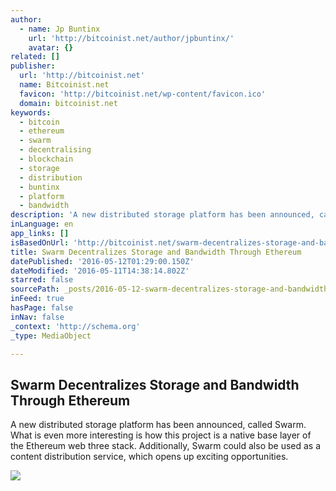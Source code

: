```yaml
---
author:
  - name: Jp Buntinx
    url: 'http://bitcoinist.net/author/jpbuntinx/'
    avatar: {}
related: []
publisher:
  url: 'http://bitcoinist.net'
  name: Bitcoinist.net
  favicon: 'http://bitcoinist.net/wp-content/favicon.ico'
  domain: bitcoinist.net
keywords:
  - bitcoin
  - ethereum
  - swarm
  - decentralising
  - blockchain
  - storage
  - distribution
  - buntinx
  - platform
  - bandwidth
description: 'A new distributed storage platform has been announced, called Swarm. What is even more interesting is how this project is a native base layer of the Ethereum web three stack. Additionally, Swarm could also be used as a content distribution service, which opens up exciting opportunities.'
inLanguage: en
app_links: []
isBasedOnUrl: 'http://bitcoinist.net/swarm-decentralizes-storage-and-bandwidth-through-ethereum/'
title: Swarm Decentralizes Storage and Bandwidth Through Ethereum
datePublished: '2016-05-12T01:29:00.150Z'
dateModified: '2016-05-11T14:38:14.802Z'
starred: false
sourcePath: _posts/2016-05-12-swarm-decentralizes-storage-and-bandwidth-through-ethereum.md
inFeed: true
hasPage: false
inNav: false
_context: 'http://schema.org'
_type: MediaObject

---
```

<article style=""><h1>Swarm Decentralizes Storage and Bandwidth Through Ethereum</h1><p>A new distributed storage platform has been announced, called Swarm. What is even more interesting is how this project is a native base layer of the Ethereum web three stack. Additionally, Swarm could also be used as a content distribution service, which opens up exciting opportunities.</p><img src="http://bitcoinist.net/wp-content/uploads/2016/05/shutterstock_164090489.jpg" /></article>